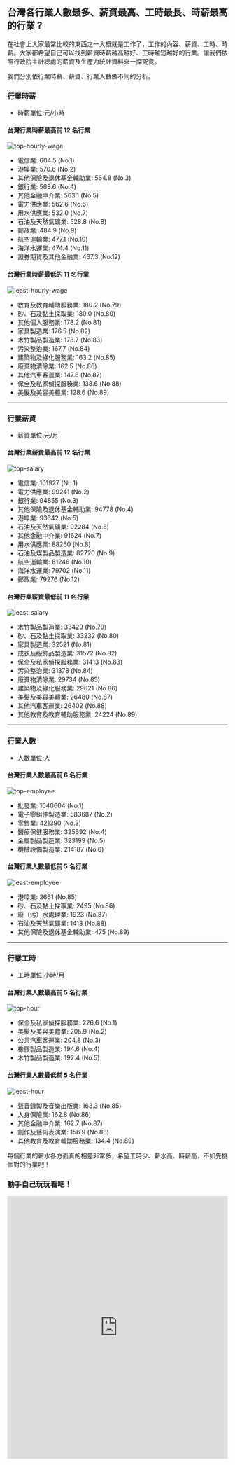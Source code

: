 ## 台灣各行業人數最多、薪資最高、工時最長、時薪最高的行業 ?

在社會上大家最常比較的東西之一大概就是工作了，工作的內容、薪資、工時、時薪。大家都希望自己可以找到薪資時薪越高越好、工時越短越好的行業。讓我們依照行政院主計總處的薪資及生產力統計資料來一探究竟。

我們分別依行業時薪、薪資、行業人數做不同的分析。


### 行業時薪

- 時薪單位:元/小時

#### 台灣行業時薪**最高**前 12 名行業

![top-hourly-wage](/assets/article_images/2015-08-10/top-hourly-wage.png)

- 電信業: 604.5 (No.1)
- 港埠業: 570.6 (No.2)
- 其他保險及退休基金輔助業: 564.8 (No.3)
- 銀行業: 563.6 (No.4)
- 其他金融中介業: 563.1 (No.5)
- 電力供應業: 562.6 (No.6)
- 用水供應業: 532.0 (No.7)
- 石油及天然氣礦業: 528.8 (No.8)
- 郵政業: 484.9 (No.9)
- 航空運輸業: 477.1 (No.10)
- 海洋水運業: 474.4 (No.11)
- 證券期貨及其他金融業: 467.3 (No.12)

#### 台灣行業時薪**最低**的 11 名行業

![least-hourly-wage](/assets/article_images/2015-08-10/least-hourly-wage.png)

- 教育及教育輔助服務業: 180.2 (No.79)
- 砂、石及黏土採取業: 180.0 (No.80)
- 其他個人服務業: 178.2 (No.81)
- 家具製造業: 176.5 (No.82)
- 木竹製品製造業: 173.7 (No.83)
- 污染整治業: 167.7 (No.84)
- 建築物及綠化服務業: 163.2 (No.85)
- 廢棄物清除業: 162.5 (No.86)
- 其他汽車客運業: 147.8 (No.87)
- 保全及私家偵探服務業: 138.6 (No.88)
- 美髮及美容美體業: 128.6 (No.89)

---

### 行業薪資

- 薪資單位:元/月

#### 台灣行業薪資**最高**前 12 名行業

![top-salary](/assets/article_images/2015-08-10/top-salary.png)

- 電信業: 101927 (No.1)
- 電力供應業: 99241 (No.2)
- 銀行業: 94855 (No.3)
- 其他保險及退休基金輔助業: 94778 (No.4)
- 港埠業: 93642 (No.5)
- 石油及天然氣礦業: 92284 (No.6)
- 其他金融中介業: 91624 (No.7)
- 用水供應業: 88260 (No.8)
- 石油及煤製品製造業: 82720 (No.9)
- 航空運輸業: 81246 (No.10)
- 海洋水運業: 79702 (No.11)
- 郵政業: 79276 (No.12)



#### 台灣行業薪資**最低**前 11 名行業

![least-salary](/assets/article_images/2015-08-10/least-salary.png)

- 木竹製品製造業: 33429 (No.79)
- 砂、石及黏土採取業: 33232 (No.80)
- 家具製造業: 32521 (No.81)
- 成衣及服飾品製造業: 31572 (No.82)
- 保全及私家偵探服務業: 31413 (No.83)
- 污染整治業: 31378 (No.84)
- 廢棄物清除業: 29734 (No.85)
- 建築物及綠化服務業: 29621 (No.86)
- 美髮及美容美體業: 26480 (No.87)
- 其他汽車客運業: 26402 (No.88)
- 其他教育及教育輔助服務業: 24224 (No.89)

---

### 行業人數

- 人數單位:人

#### 台灣行業人數**最高**前 6 名行業

![top-employee](/assets/article_images/2015-08-10/top-employee.png)

- 批發業: 1040604 (No.1)
- 電子零組件製造業: 583687 (No.2)
- 零售業: 421390 (No.3)
- 醫療保健服務業: 325692 (No.4)
- 金屬製品製造業: 323199 (No.5)
- 機械設備製造業: 214187 (No.6)

#### 台灣行業人數**最低**前 5 名行業

![least-employee](/assets/article_images/2015-08-10/least-employee.png)

- 港埠業: 2661 (No.85)
- 砂、石及黏土採取業: 2495 (No.86)
- 廢（污）水處理業: 1923 (No.87)
- 石油及天然氣礦業: 1413 (No.88)
- 其他保險及退休基金輔助業: 475 (No.89)

---

### 行業工時

- 工時單位:小時/月

#### 台灣行業人**數最高**前 5 名行業

![top-hour](/assets/article_images/2015-08-10/top-hour.png)

- 保全及私家偵探服務業: 226.6 (No.1)
- 美髮及美容美體業: 205.9 (No.2)
- 公共汽車客運業: 204.8 (No.3)
- 橡膠製品製造業: 194.6 (No.4)
- 木竹製品製造業: 192.4 (No.5)

#### 台灣行業人數**最低**前 5 名行業

![least-hour](/assets/article_images/2015-08-10/least-hour.png)

- 聲音錄製及音樂出版業: 163.3 (No.85)
- 人身保險業: 162.8 (No.86)
- 其他金融中介業: 162.7 (No.87)
- 創作及藝術表演業: 156.9 (No.88)
- 其他教育及教育輔助服務業: 134.4 (No.89)


每個行業的薪水各方面真的相差非常多，希望工時少、薪水高、時薪高，不如先挑個對的行業吧！

### 動手自己玩玩看吧！

<iframe src ="https://www.taiwanstat.com/statistics/salary/" width = "100%" height = "600" frameborder = "0"></iframe>

<script>
$("h4").css('color', 'red')
</script>
